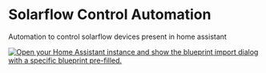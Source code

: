 # Solarflow Control Automation

Automation to control solarflow devices present in home assistant

[![Open your Home Assistant instance and show the blueprint import dialog with a specific blueprint pre-filled.](https://my.home-assistant.io/badges/blueprint_import.svg)](https://my.home-assistant.io/redirect/blueprint_import/?blueprint_url=https%3A%2F%2Fgithub.com%2Fricariel%2Fhome-assistant-blueprints%2Fblob%2Fmain%2Fblueprints%2Fautomation%2Fricariel%2Fcontrol-solarflow.yaml)

